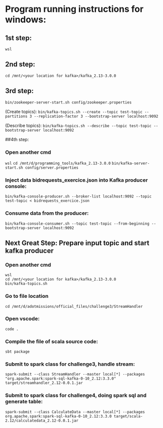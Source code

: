 # Program running instructions for windows:

## 1st step:
`wsl`


## 2nd step:
`cd /mnt/<your location for kafka>/kafka_2.13-3.0.0`


## 3rd step:

`bin/zookeeper-server-start.sh config/zookeeper.properties`


(Create topics):
`bin/kafka-topics.sh --create --topic test-topic --partitions 3 --replication-factor 3 --bootstrap-server localhost:9092`

(Describe topics):
`bin/kafka-topics.sh --describe --topic test-topic --bootstrap-server localhost:9092`

##4th step:

### Open another cmd

`wsl`
`cd /mnt/d/programming_tools/kafka_2.13-3.0.0`
`bin/kafka-server-start.sh config/server.properties`

### Inject data bidrequests_exercice.json into Kafka producer console:

`bin/kafka-console-producer.sh --broker-list localhost:9092 --topic test-topic < bidrequests_exercice.json`

### Consume data from the producer:

`bin/kafka-console-consumer.sh --topic test-topic --from-beginning --bootstrap-server localhost:9092`


## Next Great Step: Prepare input topic and start kafka producer

### Open another cmd

```
wsl
cd /mnt/<your location for kafka>/kafka_2.13-3.0.0
bin/kafka-topics.sh
```

### Go to file location

`cd /mnt/d/adotmissions/official_files/challenge3/StreamHandler`

### Open vscode:

`code .`

### Compile the file of scala source code:

`sbt package` 

### Submit to spark class for challenge3, handle stream:

`spark-submit --class StreamHandler --master local[*] --packages "org.apache.spark:spark-sql-kafka-0-10_2.12:3.3.0" target/streamhandler_2.12-0.0.1.jar`

### Submit to spark class for challenge4, doing spark sql and generate table:

`spark-submit --class CalculateData --master local[*] --packages org.apache.spark:spark-sql-kafka-0-10_2.12:3.3.0 target/scala-2.12/calculatedata_2.12-0.0.1.jar`
